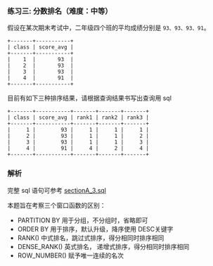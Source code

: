 ### 练习三:  分数排名（难度：中等）

假设在某次期末考试中，二年级四个班的平均成绩分别是 `93、93、93、91`。

```plain
+-------+-----------+
| class | score_avg |
+-------+-----------+
|    1  |       93  |
|    2  |       93  |
|    3  |       93  |
|    4  |       91  |
+-------+-----------+
```
目前有如下三种排序结果，请根据查询结果书写出查询用 sql

```plain
+-------+-----------+-------+-------+-------+
| class | score_avg | rank1 | rank2 | rank3 |
+-------+-----------+-------+-------+-------+
|     1 |        93 |     1 |     1 |     1 |
|     2 |        93 |     1 |     1 |     2 |
|     3 |        93 |     1 |     1 |     3 |
|     4 |        91 |     4 |     2 |     4 |
+-------+-----------+-------+-------+-------+
```

### 解析
完整 sql 语句可参考 [sectionA_3.sql](https://github.com/hd2yao/learn-sql/datawhale/wonderful-sql/sectionA-3/sectionA_3.sql)

本题旨在考察三个窗口函数的区别：

- PARTITION BY 用于分组，不分组时，省略即可
- ORDER BY 用于排序，默认升级，降序使用 DESC关键字
- RANK() 中式排名，跳过式排序，得分相同时排序相同
- DENSE_RANK() 英式排名， 递增式排序，得分相同时排序相同
- ROW_NUMBER() 赋予唯一连续的名次